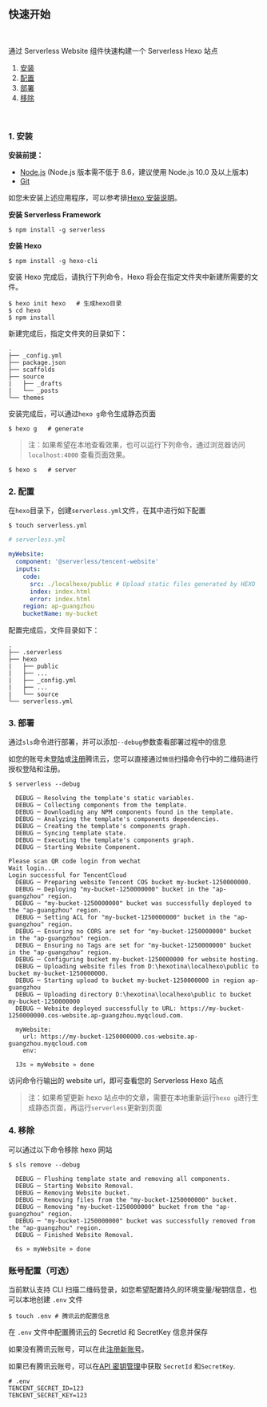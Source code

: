<!--
title: Serverless Framework - Components 最佳实践  - 快速部署 Hexo 博客
menuText: 快速部署 Hexo 博客
menuOrder: 8
layout: Doc
-->

## 快速开始

&nbsp;

通过 Serverless Website 组件快速构建一个 Serverless Hexo 站点 

1. [安装](#1-安装)
2. [配置](#2-配置)
3. [部署](#3-部署)
4. [移除](#4-移除)

&nbsp;

### 1. 安装

**安装前提：**

- [Node.js](https://nodejs.org/en/) (Node.js 版本需不低于 8.6，建议使用 Node.js 10.0 及以上版本)
- [Git](https://git-scm.com/)

如您未安装上述应用程序，可以参考排[Hexo 安装说明](https://hexo.io/zh-cn/docs/)。

**安装 Serverless Framework**

```
$ npm install -g serverless
```

**安装 Hexo**

```
$ npm install -g hexo-cli
```

安装 Hexo 完成后，请执行下列命令，Hexo 将会在指定文件夹中新建所需要的文件。

```
$ hexo init hexo   # 生成hexo目录
$ cd hexo
$ npm install
```

新建完成后，指定文件夹的目录如下：

```
.
├── _config.yml
├── package.json
├── scaffolds
├── source
|   ├── _drafts
|   └── _posts
└── themes
```

安装完成后，可以通过`hexo g`命令生成静态页面

```
$ hexo g   # generate
```

> 注：如果希望在本地查看效果，也可以运行下列命令，通过浏览器访问 `localhost:4000` 查看页面效果。

```
$ hexo s   # server
```

### 2. 配置

在`hexo`目录下，创建`serverless.yml`文件，在其中进行如下配置

```
$ touch serverless.yml
```

```yml
# serverless.yml

myWebsite:
  component: '@serverless/tencent-website'
  inputs:
    code:
      src: ./localhexo/public # Upload static files generated by HEXO
      index: index.html
      error: index.html
    region: ap-guangzhou
    bucketName: my-bucket
```

配置完成后，文件目录如下：

```
.
├── .serverless
├── hexo
|   ├── public
|   ├── ...
|   ├── _config.yml
|   ├── ...
|   └── source
└── serverless.yml
```

### 3. 部署

通过`sls`命令进行部署，并可以添加`--debug`参数查看部署过程中的信息

如您的账号未[登陆](https://cloud.tencent.com/login)或[注册](https://cloud.tencent.com/register)腾讯云，您可以直接通过`微信`扫描命令行中的二维码进行授权登陆和注册。

```
$ serverless --debug

  DEBUG ─ Resolving the template's static variables.
  DEBUG ─ Collecting components from the template.
  DEBUG ─ Downloading any NPM components found in the template.
  DEBUG ─ Analyzing the template's components dependencies.
  DEBUG ─ Creating the template's components graph.
  DEBUG ─ Syncing template state.
  DEBUG ─ Executing the template's components graph.
  DEBUG ─ Starting Website Component.

Please scan QR code login from wechat
Wait login...
Login successful for TencentCloud
  DEBUG ─ Preparing website Tencent COS bucket my-bucket-1250000000.
  DEBUG ─ Deploying "my-bucket-1250000000" bucket in the "ap-guangzhou" region.
  DEBUG ─ "my-bucket-1250000000" bucket was successfully deployed to the "ap-guangzhou" region.
  DEBUG ─ Setting ACL for "my-bucket-1250000000" bucket in the "ap-guangzhou" region.
  DEBUG ─ Ensuring no CORS are set for "my-bucket-1250000000" bucket in the "ap-guangzhou" region.
  DEBUG ─ Ensuring no Tags are set for "my-bucket-1250000000" bucket in the "ap-guangzhou" region.
  DEBUG ─ Configuring bucket my-bucket-1250000000 for website hosting.
  DEBUG ─ Uploading website files from D:\hexotina\localhexo\public to bucket my-bucket-1250000000.
  DEBUG ─ Starting upload to bucket my-bucket-1250000000 in region ap-guangzhou
  DEBUG ─ Uploading directory D:\hexotina\localhexo\public to bucket my-bucket-1250000000
  DEBUG ─ Website deployed successfully to URL: https://my-bucket-1250000000.cos-website.ap-guangzhou.myqcloud.com.

  myWebsite:
    url: https://my-bucket-1250000000.cos-website.ap-guangzhou.myqcloud.com
    env:

  13s » myWebsite » done
```

访问命令行输出的 website url，即可查看您的 Serverless Hexo 站点

> 注：如果希望更新 hexo 站点中的文章，需要在本地重新运行`hexo g`进行生成静态页面，再运行`serverless`更新到页面

### 4. 移除

可以通过以下命令移除 hexo 网站

```console
$ sls remove --debug

  DEBUG ─ Flushing template state and removing all components.
  DEBUG ─ Starting Website Removal.
  DEBUG ─ Removing Website bucket.
  DEBUG ─ Removing files from the "my-bucket-1250000000" bucket.
  DEBUG ─ Removing "my-bucket-1250000000" bucket from the "ap-guangzhou" region.
  DEBUG ─ "my-bucket-1250000000" bucket was successfully removed from the "ap-guangzhou" region.
  DEBUG ─ Finished Website Removal.

  6s » myWebsite » done

```

### 账号配置（可选）

当前默认支持 CLI 扫描二维码登录，如您希望配置持久的环境变量/秘钥信息，也可以本地创建 `.env` 文件

```
$ touch .env # 腾讯云的配置信息
```

在 `.env` 文件中配置腾讯云的 SecretId 和 SecretKey 信息并保存

如果没有腾讯云账号，可以在此[注册新账号](https://cloud.tencent.com/register)。

如果已有腾讯云账号，可以在[API 密钥管理](https://cloud.tencent.com/cam/capi)中获取 `SecretId` 和`SecretKey`.

```env
# .env
TENCENT_SECRET_ID=123
TENCENT_SECRET_KEY=123
```
